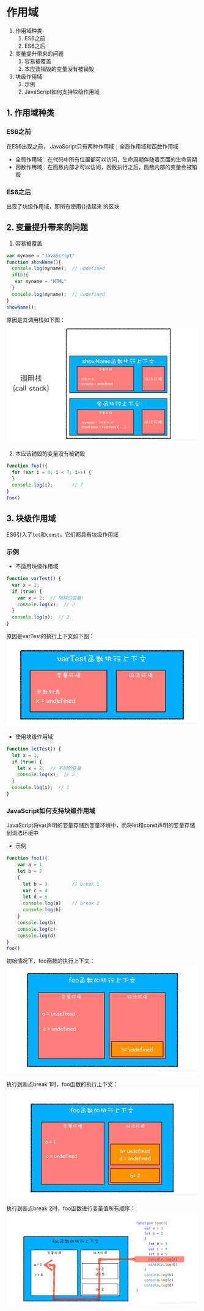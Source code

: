 # 作用域

1. 作用域种类
    1. ES6之前
    2. ES6之后
2. 变量提升带来的问题
    1. 容易被覆盖
    2. 本应该销毁的变量没有被销毁
3. 块级作用域
    1. 示例
    2. JavaScript如何支持块级作用域

## 1. 作用域种类

### ES6之前

在ES6出现之前， JavaScript只有两种作用域：全局作用域和函数作用域
- 全局作用域：在代码中所有位置都可以访问，生命周期伴随着页面的生命周期
- 函数作用域：在函数内部才可以访问，函数执行之后，函数内部的变量会被销毁

### ES6之后

出现了块级作用域，即所有使用{}括起来 的区块

## 2. 变量提升带来的问题

1. 容易被覆盖
```javascript
var myname = "JavaScript"
function showName(){
  console.log(myname);  // undefined
  if(0){
   var myname = "HTML"
  }
  console.log(myname);  // undefined
}
showName();
```
原因是其调用栈如下图：
![](images/作用域/2-1.png)

2. 本应该销毁的变量没有被销毁
```javascript
function foo(){
  for (var i = 0; i < 7; i++) {
  }
  console.log(i);       // 7
}
foo()
```

## 3. 块级作用域

ES6引入了`let`和`const`，它们都具有块级作用域

### 示例

- 不适用块级作用域

```javascript
function varTest() {
  var x = 1;
  if (true) {
    var x = 2;  // 同样的变量!
    console.log(x);  // 2
  }
  console.log(x);  // 2
}
```
原因是varTest的执行上下文如下图：
![](images/作用域/3-1.png)

- 使用块级作用域

```javascript
function letTest() {
  let x = 1;
  if (true) {
    let x = 2;  // 不同的变量
    console.log(x);  // 2
  }
  console.log(x);  // 1
}
```

### JavaScript如何支持块级作用域

JavaScript将var声明的变量存储到变量环境中，而将let和const声明的变量存储到词法环境中

- 示例

```javascript
function foo(){
    var a = 1
    let b = 2
    {
      let b = 3         // break 1
      var c = 4
      let d = 5
      console.log(a)    // break 2
      console.log(b)
    }
    console.log(b) 
    console.log(c)
    console.log(d)
}   
foo()
```

初始情况下，foo函数的执行上下文：
![](images/作用域/3-2.png)

执行到断点break 1时，foo函数的执行上下文：
![](images/作用域/3-3.png)

执行到断点break 2时，foo函数进行变量值所有顺序：
![](images/作用域/3-4.png)
